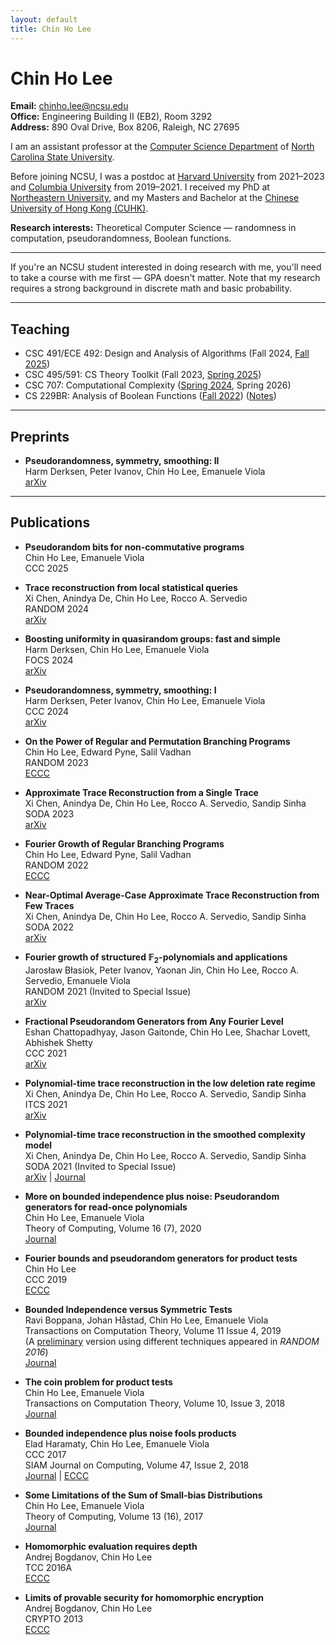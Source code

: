 ```yaml
---
layout: default
title: Chin Ho Lee
---
```


# Chin Ho Lee

**Email:** chinho.lee@ncsu.edu  
**Office:** Engineering Building II (EB2), Room 3292  
**Address:** 890 Oval Drive, Box 8206, Raleigh, NC 27695

I am an assistant professor at the [Computer Science Department](https://www.csc.ncsu.edu) of [North Carolina State University](https://www.ncsu.edu).

Before joining NCSU, I was a postdoc at [Harvard University](https://www.harvard.edu) from 2021–2023 and [Columbia University](https://www.columbia.edu) from 2019–2021. I received my PhD at [Northeastern University](https://www.northeastern.edu), and my Masters and Bachelor at the [Chinese University of Hong Kong (CUHK)](https://www.cuhk.edu.hk).

**Research interests:** Theoretical Computer Science — randomness in computation, pseudorandomness, Boolean functions.

---

If you're an NCSU student interested in doing research with me, you'll need to take a course with me first — GPA doesn't matter.  Note that my research requires a strong background in discrete math and basic probability.

---

## Teaching

- CSC 491/ECE 492: Design and Analysis of Algorithms (Fall 2024, [Fall 2025](./csc491/))
- CSC 495/591: CS Theory Toolkit (Fall 2023, [Spring 2025](./csc591/))
- CSC 707: Computational Complexity ([Spring 2024](./csc707/), Spring 2026)
- CS 229BR: Analysis of Boolean Functions ([Fall 2022](./cs229br/)) ([Notes](https://chinholee.github.io/CS229BR_lecture_notes.pdf))

---

## Preprints

- **Pseudorandomness, symmetry, smoothing: II**  
  Harm Derksen, Peter Ivanov, Chin Ho Lee, Emanuele Viola  
  [arXiv](https://arxiv.org/abs/2407.12110)

---

## Publications

- **Pseudorandom bits for non-commutative programs**  
  Chin Ho Lee, Emanuele Viola  
  CCC 2025  

- **Trace reconstruction from local statistical queries**  
  Xi Chen, Anindya De, Chin Ho Lee, Rocco A. Servedio  
  RANDOM 2024  
  [arXiv](https://arxiv.org/abs/2407.11177)

- **Boosting uniformity in quasirandom groups: fast and simple**  
  Harm Derksen, Chin Ho Lee, Emanuele Viola  
  FOCS 2024  
  [arXiv](https://arxiv.org/abs/2409.06932)

- **Pseudorandomness, symmetry, smoothing: I**  
  Harm Derksen, Peter Ivanov, Chin Ho Lee, Emanuele Viola  
  CCC 2024  
  [arXiv](https://arxiv.org/abs/2405.13143)

- **On the Power of Regular and Permutation Branching Programs**  
  Chin Ho Lee, Edward Pyne, Salil Vadhan  
  RANDOM 2023  
  [ECCC](https://eccc.weizmann.ac.il/report/2023/102/)

- **Approximate Trace Reconstruction from a Single Trace**  
  Xi Chen, Anindya De, Chin Ho Lee, Rocco A. Servedio, Sandip Sinha  
  SODA 2023  
  [arXiv](https://arxiv.org/abs/2211.03292)

- **Fourier Growth of Regular Branching Programs**  
  Chin Ho Lee, Edward Pyne, Salil Vadhan  
  RANDOM 2022  
  [ECCC](https://eccc.weizmann.ac.il/report/2022/034/)

- **Near-Optimal Average-Case Approximate Trace Reconstruction from Few Traces**  
  Xi Chen, Anindya De, Chin Ho Lee, Rocco A. Servedio, Sandip Sinha  
  SODA 2022  
  [arXiv](https://arxiv.org/abs/2107.11530)

- **Fourier growth of structured $\mathbb{F}_2$-polynomials and applications**  
  Jarosław Błasiok, Peter Ivanov, Yaonan Jin, Chin Ho Lee, Rocco A. Servedio, Emanuele Viola  
  RANDOM 2021 (Invited to Special Issue)  
  [arXiv](https://arxiv.org/abs/2107.10797)

- **Fractional Pseudorandom Generators from Any Fourier Level**  
  Eshan Chattopadhyay, Jason Gaitonde, Chin Ho Lee, Shachar Lovett, Abhishek Shetty  
  CCC 2021  
  [arXiv](https://arxiv.org/abs/2008.01316)

- **Polynomial-time trace reconstruction in the low deletion rate regime**  
  Xi Chen, Anindya De, Chin Ho Lee, Rocco A. Servedio, Sandip Sinha  
  ITCS 2021  
  [arXiv](https://arxiv.org/abs/2012.02844)

- **Polynomial-time trace reconstruction in the smoothed complexity model**  
  Xi Chen, Anindya De, Chin Ho Lee, Rocco A. Servedio, Sandip Sinha  
  SODA 2021 (Invited to Special Issue)  
  [arXiv](https://arxiv.org/abs/2008.12386) | [Journal](https://doi.org/10.1145/3560819)

- **More on bounded independence plus noise: Pseudorandom generators for read-once polynomials**  
  Chin Ho Lee, Emanuele Viola  
  Theory of Computing, Volume 16 (7), 2020  
  [Journal](https://doi.org/10.4086/toc.2020.v016a007)

- **Fourier bounds and pseudorandom generators for product tests**  
  Chin Ho Lee  
  CCC 2019  
  [ECCC](https://eccc.weizmann.ac.il/report/2019/017/)

- **Bounded Independence versus Symmetric Tests**  
  Ravi Boppana, Johan Håstad, Chin Ho Lee, Emanuele Viola  
  Transactions on Computation Theory, Volume 11 Issue 4, 2019  
  (A [preliminary](https://eccc.weizmann.ac.il/report/2016/102/) version using different techniques appeared in *RANDOM 2016*)  
  [Journal](https://doi.org/10.1145/3337783)

- **The coin problem for product tests**  
  Chin Ho Lee, Emanuele Viola  
  Transactions on Computation Theory, Volume 10, Issue 3, 2018  
  [Journal](https://doi.org/10.1145/3201787)
 
- **Bounded independence plus noise fools products**  
  Elad Haramaty, Chin Ho Lee, Emanuele Viola  
  CCC 2017  
  SIAM Journal on Computing, Volume 47, Issue 2, 2018  
  [Journal](https://doi.org/10.1137/17M1129088) | [ECCC](https://eccc.weizmann.ac.il/report/2016/169/)

- **Some Limitations of the Sum of Small-bias Distributions**  
  Chin Ho Lee, Emanuele Viola  
  Theory of Computing, Volume 13 (16), 2017  
  [Journal](http://doi.org/10.4086/toc.2017.v013a016)

- **Homomorphic evaluation requires depth**  
  Andrej Bogdanov, Chin Ho Lee  
  TCC 2016A  
  [ECCC](https://eccc.weizmann.ac.il/report/2012/157/)

- **Limits of provable security for homomorphic encryption**  
  Andrej Bogdanov, Chin Ho Lee  
  CRYPTO 2013   
  [ECCC](https://eccc.weizmann.ac.il/report/2012/156/)

